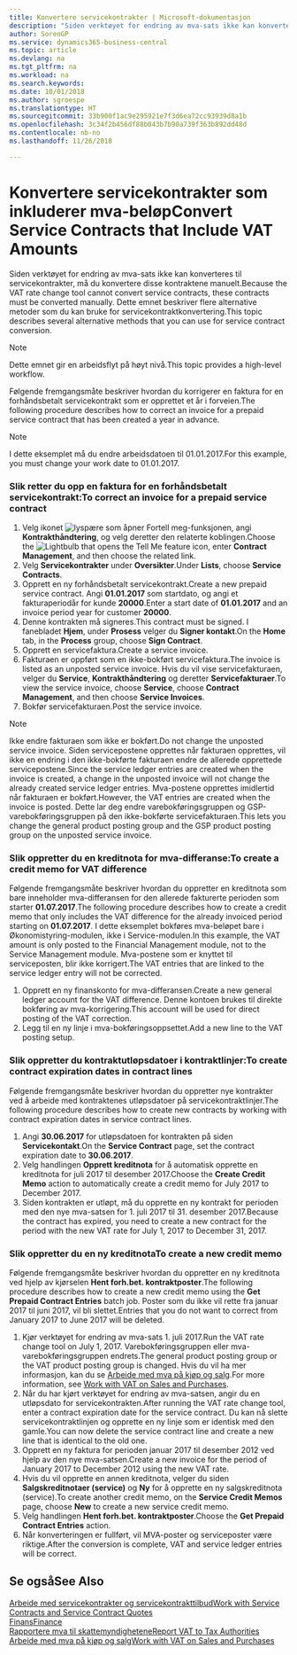 ```yaml
---
title: Konvertere servicekontrakter | Microsoft-dokumentasjon
description: "Siden verktøyet for endring av mva-sats ikke kan konverteres til servicekontrakter, må du konvertere disse kontraktene manuelt. Dette emnet beskriver flere alternative metoder som du kan bruke for servicekontraktkonvertering."
author: SorenGP
ms.service: dynamics365-business-central
ms.topic: article
ms.devlang: na
ms.tgt_pltfrm: na
ms.workload: na
ms.search.keywords: 
ms.date: 10/01/2018
ms.author: sgroespe
ms.translationtype: HT
ms.sourcegitcommit: 33b900f1ac9e295921e7f3d6ea72cc93939d8a1b
ms.openlocfilehash: 3c34f2b456df88b043b7b90a739f363b892dd48d
ms.contentlocale: nb-no
ms.lasthandoff: 11/26/2018

---
```

# <a name="convert-service-contracts-that-include-vat-amounts"></a><span data-ttu-id="c29bc-104">Konvertere servicekontrakter som inkluderer mva-beløp</span><span class="sxs-lookup"><span data-stu-id="c29bc-104">Convert Service Contracts that Include VAT Amounts</span></span>
<span data-ttu-id="c29bc-105">Siden verktøyet for endring av mva-sats ikke kan konverteres til servicekontrakter, må du konvertere disse kontraktene manuelt.</span><span class="sxs-lookup"><span data-stu-id="c29bc-105">Because the VAT rate change tool cannot convert service contracts, these contracts must be converted manually.</span></span> <span data-ttu-id="c29bc-106">Dette emnet beskriver flere alternative metoder som du kan bruke for servicekontraktkonvertering.</span><span class="sxs-lookup"><span data-stu-id="c29bc-106">This topic describes several alternative methods that you can use for service contract conversion.</span></span>  

> [!NOTE]  
>  <span data-ttu-id="c29bc-107">Dette emnet gir en arbeidsflyt på høyt nivå.</span><span class="sxs-lookup"><span data-stu-id="c29bc-107">This topic provides a high-level workflow.</span></span>  

 <span data-ttu-id="c29bc-108">Følgende fremgangsmåte beskriver hvordan du korrigerer en faktura for en forhåndsbetalt servicekontrakt som er opprettet et år i forveien.</span><span class="sxs-lookup"><span data-stu-id="c29bc-108">The following procedure describes how to correct an invoice for a prepaid service contract that has been created a year in advance.</span></span>  

> [!NOTE]  
>  <span data-ttu-id="c29bc-109">I dette eksemplet må du endre arbeidsdatoen til 01.01.2017.</span><span class="sxs-lookup"><span data-stu-id="c29bc-109">For this example, you must change your work date to 01.01.2017.</span></span>  

### <a name="to-correct-an-invoice-for-a-prepaid-service-contract"></a><span data-ttu-id="c29bc-110">Slik retter du opp en faktura for en forhåndsbetalt servicekontrakt:</span><span class="sxs-lookup"><span data-stu-id="c29bc-110">To correct an invoice for a prepaid service contract</span></span>  
1. <span data-ttu-id="c29bc-111">Velg ikonet ![lyspære som åpner Fortell meg-funksjonen](media/ui-search/search_small.png "Fortell hva du vil gjøre"), angi **Kontrakthåndtering**, og velg deretter den relaterte koblingen.</span><span class="sxs-lookup"><span data-stu-id="c29bc-111">Choose the ![Lightbulb that opens the Tell Me feature](media/ui-search/search_small.png "Tell me what you want to do") icon, enter **Contract Management**, and then choose the related link.</span></span>  
2. <span data-ttu-id="c29bc-112">Velg **Servicekontrakter** under **Oversikter**.</span><span class="sxs-lookup"><span data-stu-id="c29bc-112">Under **Lists**, choose **Service Contracts**.</span></span>  
3. <span data-ttu-id="c29bc-113">Opprett en ny forhåndsbetalt servicekontrakt.</span><span class="sxs-lookup"><span data-stu-id="c29bc-113">Create a new prepaid service contract.</span></span> <span data-ttu-id="c29bc-114">Angi **01.01.2017** som startdato, og angi et fakturaperiodår for kunde **20000**.</span><span class="sxs-lookup"><span data-stu-id="c29bc-114">Enter a start date of **01.01.2017** and an invoice period year for customer **20000**.</span></span>  
4. <span data-ttu-id="c29bc-115">Denne kontrakten må signeres.</span><span class="sxs-lookup"><span data-stu-id="c29bc-115">This contract must be signed.</span></span> <span data-ttu-id="c29bc-116">I fanebladet **Hjem**, under **Prosess** velger du **Signer kontakt**.</span><span class="sxs-lookup"><span data-stu-id="c29bc-116">On the **Home** tab, in the **Process** group, choose **Sign Contract**.</span></span>  
5. <span data-ttu-id="c29bc-117">Opprett en servicefaktura.</span><span class="sxs-lookup"><span data-stu-id="c29bc-117">Create a service invoice.</span></span>
6. <span data-ttu-id="c29bc-118">Fakturaen er oppført som en ikke-bokført servicefaktura.</span><span class="sxs-lookup"><span data-stu-id="c29bc-118">The invoice is listed as an unposted service invoice.</span></span> <span data-ttu-id="c29bc-119">Hvis du vil vise servicefakturaen, velger du **Service**, **Kontrakthåndtering** og deretter **Servicefakturaer**.</span><span class="sxs-lookup"><span data-stu-id="c29bc-119">To view the service invoice, choose **Service**, choose **Contract Management**, and then choose **Service Invoices**.</span></span>  
7. <span data-ttu-id="c29bc-120">Bokfør servicefakturaen.</span><span class="sxs-lookup"><span data-stu-id="c29bc-120">Post the service invoice.</span></span>  

> [!NOTE]  
>  <span data-ttu-id="c29bc-121">Ikke endre fakturaen som ikke er bokført.</span><span class="sxs-lookup"><span data-stu-id="c29bc-121">Do not change the unposted service invoice.</span></span> <span data-ttu-id="c29bc-122">Siden servicepostene opprettes når fakturaen opprettes, vil ikke en endring i den ikke-bokførte fakturaen endre de allerede opprettede servicepostene.</span><span class="sxs-lookup"><span data-stu-id="c29bc-122">Since the service ledger entries are created when the invoice is created, a change in the unposted invoice will not change the already created service ledger entries.</span></span> <span data-ttu-id="c29bc-123">Mva-postene opprettes imidlertid når fakturaen er bokført.</span><span class="sxs-lookup"><span data-stu-id="c29bc-123">However, the VAT entries are created when the invoice is posted.</span></span> <span data-ttu-id="c29bc-124">Dette lar deg endre varebokføringsgruppen og GSP-varebokføringsgruppen på den ikke-bokførte servicefakturaen.</span><span class="sxs-lookup"><span data-stu-id="c29bc-124">This lets you change the general product posting group and the GSP product posting group on the unposted service invoice.</span></span>  

### <a name="to-create-a-credit-memo-for-vat-difference"></a><span data-ttu-id="c29bc-125">Slik oppretter du en kreditnota for mva-differanse:</span><span class="sxs-lookup"><span data-stu-id="c29bc-125">To create a credit memo for VAT difference</span></span>  
<span data-ttu-id="c29bc-126">Følgende fremgangsmåte beskriver hvordan du oppretter en kreditnota som bare inneholder mva-differansen for den allerede fakturerte perioden som starter **01.07.2017**.</span><span class="sxs-lookup"><span data-stu-id="c29bc-126">The following procedure describes how to create a credit memo that only includes the VAT difference for the already invoiced period starting on **01.07.2017**.</span></span> <span data-ttu-id="c29bc-127">I dette eksemplet bokføres mva-beløpet bare i Økonomistyring-modulen, ikke i Service-modulen.</span><span class="sxs-lookup"><span data-stu-id="c29bc-127">In this example, the VAT amount is only posted to the Financial Management module, not to the Service Management module.</span></span> <span data-ttu-id="c29bc-128">Mva-postene som er knyttet til serviceposten, blir ikke korrigert.</span><span class="sxs-lookup"><span data-stu-id="c29bc-128">The VAT entries that are linked to the service ledger entry will not be corrected.</span></span>  

1. <span data-ttu-id="c29bc-129">Opprett en ny finanskonto for mva-differansen.</span><span class="sxs-lookup"><span data-stu-id="c29bc-129">Create a new general ledger account for the VAT difference.</span></span> <span data-ttu-id="c29bc-130">Denne kontoen brukes til direkte bokføring av mva-korrigering.</span><span class="sxs-lookup"><span data-stu-id="c29bc-130">This account will be used for direct posting of the VAT correction.</span></span>  
2. <span data-ttu-id="c29bc-131">Legg til en ny linje i mva-bokføringsoppsettet.</span><span class="sxs-lookup"><span data-stu-id="c29bc-131">Add a new line to the VAT posting setup.</span></span>  

### <a name="to-create-contract-expiration-dates-in-contract-lines"></a><span data-ttu-id="c29bc-132">Slik oppretter du kontraktutløpsdatoer i kontraktlinjer:</span><span class="sxs-lookup"><span data-stu-id="c29bc-132">To create contract expiration dates in contract lines</span></span>  
<span data-ttu-id="c29bc-133">Følgende fremgangsmåte beskriver hvordan du oppretter nye kontrakter ved å arbeide med kontraktenes utløpsdatoer på servicekontraktlinjer.</span><span class="sxs-lookup"><span data-stu-id="c29bc-133">The following procedure describes how to create new contracts by working with contract expiration dates in service contract lines.</span></span>  

1. <span data-ttu-id="c29bc-134">Angi **30.06.2017** for utløpsdatoen for kontrakten på siden **Servicekontakt**.</span><span class="sxs-lookup"><span data-stu-id="c29bc-134">On the **Service Contract** page, set the contract expiration date to **30.06.2017**.</span></span>  
2. <span data-ttu-id="c29bc-135">Velg handlingen **Opprett kreditnota** for å automatisk opprette en kreditnota for juli 2017 til desember 2017.</span><span class="sxs-lookup"><span data-stu-id="c29bc-135">Choose the **Create Credit Memo** action to automatically create a credit memo for July 2017 to December 2017.</span></span>  
3. <span data-ttu-id="c29bc-136">Siden kontrakten er utløpt, må du opprette en ny kontrakt for perioden med den nye mva-satsen for 1. juli 2017 til 31. desember 2017.</span><span class="sxs-lookup"><span data-stu-id="c29bc-136">Because the contract has expired, you need to create a new contract for the period with the new VAT rate for July 1, 2017 to December 31, 2017.</span></span>  

### <a name="to-create-a-new-credit-memo"></a><span data-ttu-id="c29bc-137">Slik oppretter du en ny kreditnota</span><span class="sxs-lookup"><span data-stu-id="c29bc-137">To create a new credit memo</span></span>  
<span data-ttu-id="c29bc-138">Følgende fremgangsmåte beskriver hvordan du oppretter en ny kreditnota ved hjelp av kjørselen **Hent forh.bet. kontraktposter**.</span><span class="sxs-lookup"><span data-stu-id="c29bc-138">The following procedure describes how to create a new credit memo using the **Get Prepaid Contract Entries** batch job.</span></span> <span data-ttu-id="c29bc-139">Poster som du ikke vil rette fra januar 2017 til juni 2017, vil bli slettet.</span><span class="sxs-lookup"><span data-stu-id="c29bc-139">Entries that you do not want to correct from January 2017 to June 2017 will be deleted.</span></span>  

1. <span data-ttu-id="c29bc-140">Kjør verktøyet for endring av mva-sats 1. juli 2017.</span><span class="sxs-lookup"><span data-stu-id="c29bc-140">Run the VAT rate change tool on July 1, 2017.</span></span> <span data-ttu-id="c29bc-141">Varebokføringsgruppen eller mva-varebokføringsgruppen endrets.</span><span class="sxs-lookup"><span data-stu-id="c29bc-141">The general product posting group or the VAT product posting group is changed.</span></span> <span data-ttu-id="c29bc-142">Hvis du vil ha mer informasjon, kan du se [Arbeide med mva på kjøp og salg](finance-work-with-vat.md).</span><span class="sxs-lookup"><span data-stu-id="c29bc-142">For more information, see [Work with VAT on Sales and Purchases](finance-work-with-vat.md).</span></span>  
2. <span data-ttu-id="c29bc-143">Når du har kjørt verktøyet for endring av mva-satsen, angir du en utløpsdato for servicekontrakten.</span><span class="sxs-lookup"><span data-stu-id="c29bc-143">After running the VAT rate change tool, enter a contract expiration date for the service contract.</span></span> <span data-ttu-id="c29bc-144">Du kan nå slette servicekontraktlinjen og opprette en ny linje som er identisk med den gamle.</span><span class="sxs-lookup"><span data-stu-id="c29bc-144">You can now delete the service contract line and create a new line that is identical to the old one.</span></span>  
3. <span data-ttu-id="c29bc-145">Opprett en ny faktura for perioden januar 2017 til desember 2012 ved hjelp av den nye mva-satsen.</span><span class="sxs-lookup"><span data-stu-id="c29bc-145">Create a new invoice for the period of January 2017 to December 2012 using the new VAT rate.</span></span>  
4. <span data-ttu-id="c29bc-146">Hvis du vil opprette en annen kreditnota, velger du siden **Salgskreditnotaer (service)** og **Ny** for å opprette en ny salgskreditnota (service).</span><span class="sxs-lookup"><span data-stu-id="c29bc-146">To create another credit memo, on the **Service Credit Memos** page, choose **New** to create a new service credit memo.</span></span>  
5. <span data-ttu-id="c29bc-147">Velg handlingen **Hent forh.bet. kontraktposter**.</span><span class="sxs-lookup"><span data-stu-id="c29bc-147">Choose the **Get Prepaid Contract Entries** action.</span></span>  
6. <span data-ttu-id="c29bc-148">Når konverteringen er fullført, vil MVA-poster og serviceposter være riktige.</span><span class="sxs-lookup"><span data-stu-id="c29bc-148">After the conversion is complete, VAT and service ledger entries will be correct.</span></span>  

## <a name="see-also"></a><span data-ttu-id="c29bc-149">Se også</span><span class="sxs-lookup"><span data-stu-id="c29bc-149">See Also</span></span>  
[<span data-ttu-id="c29bc-150">Arbeide med servicekontrakter og servicekontrakttilbud</span><span class="sxs-lookup"><span data-stu-id="c29bc-150">Work with Service Contracts and Service Contract Quotes</span></span>](service-how-to-create-service-contracts-and-service-contract-quotes.md)  
[<span data-ttu-id="c29bc-151">Finans</span><span class="sxs-lookup"><span data-stu-id="c29bc-151">Finance</span></span>](finance.md)  
[<span data-ttu-id="c29bc-152">Rapportere mva til skattemyndighetene</span><span class="sxs-lookup"><span data-stu-id="c29bc-152">Report VAT to Tax Authorities</span></span>](finance-how-report-vat.md)  
[<span data-ttu-id="c29bc-153">Arbeide med mva på kjøp og salg</span><span class="sxs-lookup"><span data-stu-id="c29bc-153">Work with VAT on Sales and Purchases</span></span>](finance-work-with-vat.md)  

